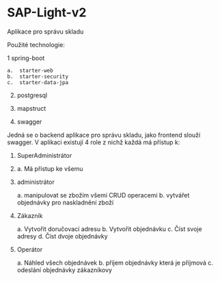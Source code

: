 # SAP-Light-v2
Aplikace pro správu skladu

Použité technologie:

1   spring-boot

    a.  starter-web
    b.  starter-security
    c.  starter-data-jpa
    
2.  postgresql

3.  mapstruct
   
4.  swagger
   

Jedná se o backend aplikace pro správu skladu, jako frontend slouží swagger.
V aplikaci existují 4 role z nichž každá má přístup k:

1.  SuperAdministrátor
2.  
    a.  Má přístup ke všemu

3.  administrátor

    a. manipulovat se zbožím všemi CRUD operacemi
    b. vytvářet objednávky pro naskladnění zboží

5.  Zákazník

    a.  Vytvořit doručovací adresu
    b.  Vytvořit objednávku
    c.  Číst svoje adresy
    d.  Číst dvoje objednávky

7.  Operátor

    a.  Náhled všech objednávek
    b.  příjem objednávky která je příjmová
    c.  odeslání objednávky zákazníkovy
